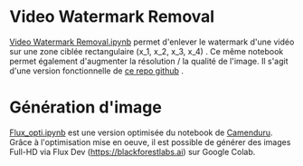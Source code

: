 # Video Watermark Removal

[Video Watermark Removal.ipynb](https://github.com/ZygoOoade/Graphisms/blob/master/Video_Watermark_Removal.ipynb) permet d'enlever le watermark d'une vidéo sur une zone ciblée rectangulaire (x_1, x_2, x_3, x_4) .
Ce même notebook permet également d'augmenter la résolution / la qualité de l'image.
 Il s'agit d'une version fonctionnelle de [ce repo github](https://github.com/chenwr727/KLing-Video-WatermarkRemover-Enhancer) .

# Génération d'image

[Flux_opti.ipynb](https://github.com/ZygoOoade/Graphisms/blob/master/flux_opti.ipynb) est une version optimisée du notebook de [Camenduru](https://github.com/camenduru/flux-jupyter).
Grâce à l'optimisation mise en oeuve, il est possible de générer des images Full-HD via Flux Dev (https://blackforestlabs.ai) sur Google Colab.

